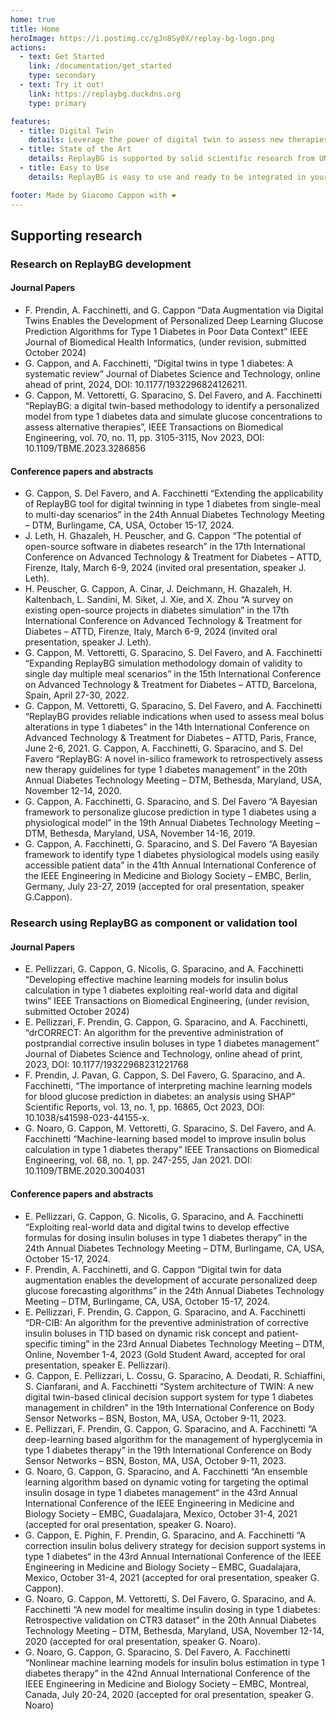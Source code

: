 ```yaml
---
home: true
title: Home
heroImage: https://i.postimg.cc/gJn8Sy0X/replay-bg-logo.png
actions:
  - text: Get Started
    link: /documentation/get_started
    type: secondary
  - text: Try it out!
    link: https://replaybg.duckdns.org
    type: primary

features:
  - title: Digital Twin
    details: Leverage the power of digital twin to assess new therapies for type 1 diabetes
  - title: State of the Art
    details: ReplayBG is supported by solid scientific research from UNIPD
  - title: Easy to Use
    details: ReplayBG is easy to use and ready to be integrated in your research pipeline

footer: Made by Giacomo Cappon with ❤️
---
```


## Supporting research 

### Research on ReplayBG development

#### Journal Papers
- F. Prendin, A. Facchinetti, and G. Cappon “Data Augmentation via Digital Twins Enables the Development of Personalized 
Deep Learning Glucose Prediction Algorithms for Type 1 Diabetes in Poor Data Context” IEEE Journal of Biomedical 
Health Informatics, (under revision, submitted October 2024)
- G. Cappon, and A. Facchinetti, “Digital twins in type 1 diabetes: A systematic review” Journal of Diabetes 
Science and Technology, online ahead of print, 2024, DOI: 10.1177/1932296824126211.
- G. Cappon, M. Vettoretti, G. Sparacino, S. Del Favero, and A. Facchinetti “ReplayBG: a digital twin-based methodology 
to identify a personalized model from type 1 diabetes data and simulate glucose concentrations to assess alternative 
therapies”, IEEE Transactions on Biomedical Engineering, vol. 70, no. 11, pp. 3105-3115, Nov 2023, 
DOI: 10.1109/TBME.2023.3286856


#### Conference papers and abstracts
- G. Cappon, S. Del Favero, and A. Facchinetti “Extending the applicability of ReplayBG tool for digital
twinning in type 1 diabetes from single-meal to multi-day scenarios” in the 24th Annual Diabetes Technology 
Meeting – DTM, Burlingame, CA, USA, October 15-17, 2024.
- J. Leth, H. Ghazaleh, H. Peuscher, and G. Cappon “The potential of open-source software in diabetes research” in the 
17th International Conference on Advanced Technology & Treatment for Diabetes – ATTD, Firenze, Italy, March 6-9, 
2024 (invited oral presentation, speaker J. Leth).
- H. Peuscher, G. Cappon, A. Cinar, J. Deichmann, H. Ghazaleh, H. Kaltenbach, L. Sandini, M. Siket, J. Xie, and 
X. Zhou “A survey on existing open-source projects in diabetes simulation” in the 17th International Conference on 
Advanced Technology & Treatment for Diabetes – ATTD, Firenze, Italy, March 6-9, 2024 
(invited oral presentation, speaker J. Leth).
- G. Cappon, M. Vettoretti, G. Sparacino, S. Del Favero, and A. Facchinetti “Expanding ReplayBG simulation methodology 
domain of validity to single day multiple meal scenarios” in the 15th International Conference on Advanced 
Technology & Treatment for Diabetes – ATTD, Barcelona, Spain, April 27-30, 2022.
- G. Cappon, M. Vettoretti, G. Sparacino, S. Del Favero, and A. Facchinetti “ReplayBG provides reliable indications when 
used to assess meal bolus alterations in type 1 diabetes” in the 14th International Conference on Advanced 
Technology & Treatment for Diabetes – ATTD, Paris, France, June 2-6, 2021.
G. Cappon, A. Facchinetti, G. Sparacino, and S. Del Favero “ReplayBG: A novel in-silico framework to retrospectively 
assess new therapy guidelines for type 1 diabetes management” in the 20th Annual Diabetes Technology Meeting – 
DTM, Bethesda, Maryland, USA, November 12-14, 2020.
- G. Cappon, A. Facchinetti, G. Sparacino, and S. Del Favero “A Bayesian framework to personalize glucose prediction 
in type 1 diabetes using a physiological model” in the 19th Annual Diabetes Technology Meeting – 
DTM, Bethesda, Maryland, USA, November 14-16, 2019.
- G. Cappon, A. Facchinetti, G. Sparacino, and S. Del Favero “A Bayesian framework to identify type 1 diabetes 
physiological models using easily accessible patient data” in the 41th Annual International Conference of the IEEE 
Engineering in Medicine and Biology Society – EMBC, Berlin, Germany, July 23-27, 2019 
(accepted for oral presentation, speaker G.Cappon).

### Research using ReplayBG as component or validation tool

#### Journal Papers
- E. Pellizzari, G. Cappon, G. Nicolis, G. Sparacino, and A. Facchinetti “Developing effective machine learning models 
for insulin bolus calculation in type 1 diabetes exploiting real-world data and digital twins” IEEE Transactions on 
Biomedical Engineering, (under revision, submitted October 2024)
- E. Pellizzari, F. Prendin, G. Cappon, G. Sparacino, and A. Facchinetti, “drCORRECT: An algorithm for the 
preventive administration of postprandial corrective insulin boluses in type 1 diabetes management” Journal of 
Diabetes Science and Technology, online ahead of print, 2023, DOI: 10.1177/19322968231221768
- F. Prendin, J. Pavan, G. Cappon, S. Del Favero, G. Sparacino, and A. Facchinetti, “The importance of interpreting 
machine learning models for blood glucose prediction in diabetes: an analysis using SHAP” Scientific 
Reports, vol. 13, no. 1, pp. 16865, Oct 2023, DOI: 10.1038/s41598-023-44155-x.
- G. Noaro, G. Cappon, M. Vettoretti, G. Sparacino, S. Del Favero, and A. Facchinetti “Machine-learning based model
to improve insulin bolus calculation in type 1 diabetes therapy” IEEE Transactions on Biomedical Engineering, 
vol. 68, no. 1, pp. 247-255, Jan 2021. DOI: 10.1109/TBME.2020.3004031

#### Conference papers and abstracts
- E. Pellizzari, G. Cappon, G. Nicolis, G. Sparacino, and A. Facchinetti “Exploiting real-world data and digital 
twins to develop effective formulas for dosing insulin boluses in type 1 diabetes therapy” in the 24th Annual 
Diabetes Technology Meeting – DTM, Burlingame, CA, USA, October 15-17, 2024.
- F. Prendin, A. Facchinetti, and G. Cappon “Digital twin for data augmentation enables the development of accurate 
personalized deep glucose forecasting algorithms” in the 24th Annual Diabetes Technology Meeting – 
DTM, Burlingame, CA, USA, October 15-17, 2024.
- E. Pellizzari, F. Prendin, G. Cappon, G. Sparacino, and A. Facchinetti “DR-CIB: An algorithm for the preventive 
administration of corrective insulin boluses in T1D based on dynamic risk concept and patient-specific timing” in 
the 23rd Annual Diabetes Technology Meeting – DTM, Online, November 1-4, 2023 (Gold Student Award, accepted for 
oral presentation, speaker E. Pellizzari). 
- G. Cappon, E. Pellizzari, L. Cossu, G. Sparacino, A. Deodati, R. Schiaffini, S. Cianfarani, and A. Facchinetti 
“System architecture of TWIN: A new digital twin-based clinical decision support system for type 1 diabetes 
management in children” in the 19th International Conference on Body Sensor Networks – 
BSN, Boston, MA, USA, October 9-11, 2023.
- E. Pellizzari, F. Prendin, G. Cappon, G. Sparacino, and A. Facchinetti “A deep-learning based algorithm for the 
management of hyperglycemia in type 1 diabetes therapy” in the 19th International Conference on Body Sensor Networks
– BSN, Boston, MA, USA, October 9-11, 2023.
- G. Noaro, G. Cappon, G. Sparacino, and A. Facchinetti “An ensemble learning algorithm based on dynamic voting for 
targeting the optimal insulin dosage in type 1 diabetes management“ in the 43rd Annual International Conference of the 
IEEE Engineering in Medicine and Biology Society – EMBC, Guadalajara, Mexico, October 31-4, 2021 (accepted for 
oral presentation, speaker G. Noaro).
- G. Cappon, E. Pighin, F. Prendin, G. Sparacino, and A. Facchinetti “A correction insulin bolus delivery strategy 
for decision support systems in type 1 diabetes“ in the 43rd Annual International Conference of the IEEE Engineering 
in Medicine and Biology Society – EMBC, Guadalajara, Mexico, October 31-4, 2021 (accepted for oral presentation, 
speaker G. Cappon).
- G. Noaro, G. Cappon, M. Vettoretti, S. Del Favero, G. Sparacino, and A. Facchinetti “A new model for mealtime insulin 
dosing in type 1 diabetes: Retrospective validation on CTR3 dataset” in the 20th Annual Diabetes Technology Meeting – 
DTM, Bethesda, Maryland, USA, November 12-14, 2020 (accepted for oral presentation, speaker G. Noaro).
- G. Noaro, G. Cappon, G. Sparacino, S. Del Favero, A. Facchinetti “Nonlinear machine learning models for insulin 
bolus estimation in type 1 diabetes therapy” in the 42nd Annual International Conference of the IEEE Engineering
in Medicine and Biology Society – EMBC, Montreal, Canada, July 20-24, 2020 (accepted for oral presentation, 
speaker G. Noaro)